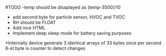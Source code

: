 #TODO
-temp should be disaplayed as (temp-3500)/10
- add second byte for particle sensor, HVOC and TVOC
- RH should be FLOAT
- Add nice HTML
- Implement deep sleep mode for battery saving purposes

*Internally device generate 3 identical arrays of 33 bytes once per second  
6-st byte is counter to detect changes
